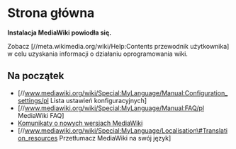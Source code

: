Strona główna
=============

**Instalacja MediaWiki powiodła się.**

Zobacz \[//meta.wikimedia.org/wiki/Help:Contents przewodnik użytkownika\] w celu uzyskania informacji o działaniu oprogramowania wiki.

Na początek
-----------

-   \[//www.mediawiki.org/wiki/Special:MyLanguage/Manual:Configuration_settings/pl Lista ustawień konfiguracyjnych\]
-   \[//www.mediawiki.org/wiki/Special:MyLanguage/Manual:FAQ/pl MediaWiki FAQ\]
-   [Komunikaty o nowych wersjach MediaWiki](https://lists.wikimedia.org/mailman/listinfo/mediawiki-announce)
-   \[//www.mediawiki.org/wiki/Special:MyLanguage/Localisation\#Translation_resources Przetłumacz MediaWiki na swój język\]
